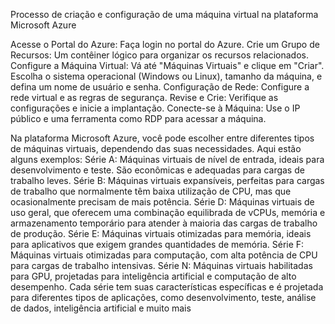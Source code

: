Processo de criação e configuração de uma máquina virtual na plataforma Microsoft Azure

Acesse o Portal do Azure: Faça login no portal do Azure.
Crie um Grupo de Recursos: Um contêiner lógico para organizar os recursos relacionados.
Configure a Máquina Virtual:
Vá até "Máquinas Virtuais" e clique em "Criar".
Escolha o sistema operacional (Windows ou Linux), tamanho da máquina, e defina um nome de usuário e senha.
Configuração de Rede: Configure a rede virtual e as regras de segurança.
Revise e Crie: Verifique as configurações e inicie a implantação.
Conecte-se à Máquina: Use o IP público e uma ferramenta como RDP para acessar a máquina.


Na plataforma Microsoft Azure, você pode escolher entre diferentes tipos de máquinas virtuais, dependendo das suas necessidades. Aqui estão alguns exemplos:
Série A: Máquinas virtuais de nível de entrada, ideais para desenvolvimento e teste. São econômicas e adequadas para cargas de trabalho leves.
Série B: Máquinas virtuais expansíveis, perfeitas para cargas de trabalho que normalmente têm baixa utilização de CPU, mas que ocasionalmente precisam de mais potência.
Série D: Máquinas virtuais de uso geral, que oferecem uma combinação equilibrada de vCPUs, memória e armazenamento temporário para atender à maioria das cargas de trabalho de produção.
Série E: Máquinas virtuais otimizadas para memória, ideais para aplicativos que exigem grandes quantidades de memória.
Série F: Máquinas virtuais otimizadas para computação, com alta potência de CPU para cargas de trabalho intensivas.
Série N: Máquinas virtuais habilitadas para GPU, projetadas para inteligência artificial e computação de alto desempenho.
Cada série tem suas características específicas e é projetada para diferentes tipos de aplicações, como desenvolvimento, teste, análise de dados, inteligência artificial e muito mais
